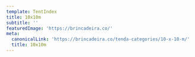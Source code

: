 ```yaml
---
template: TentIndex
title: 10x10m
subtitle: ''
featuredImage: 'https://brincadeira.co/'
meta:
  canonicalLink: 'https://brincadeira.co/tenda-categories/10-x-10-m/'
  title: 10x10m
---
```

